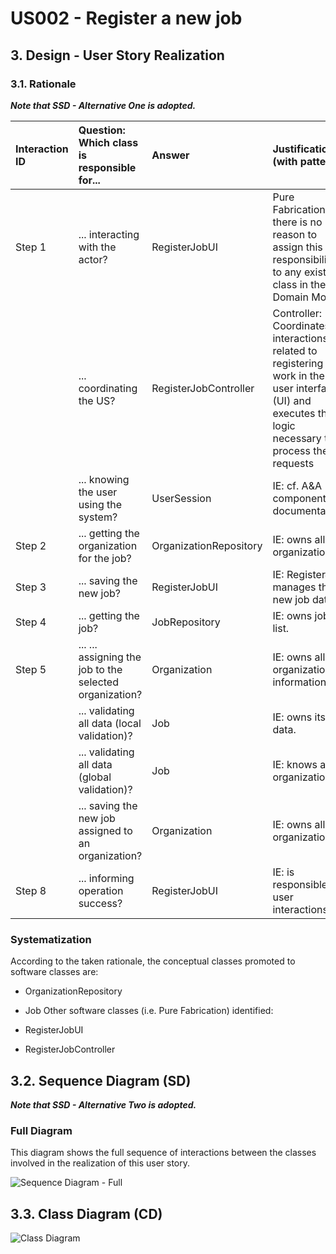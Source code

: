 # US002 - Register a new job

## 3. Design - User Story Realization

### 3.1. Rationale

_**Note that SSD - Alternative One is adopted.**_

| Interaction ID | Question: Which class is responsible for...                | Answer                 | Justification (with patterns)                                                                                                                              |
|:---------------|:-----------------------------------------------------------|:-----------------------|:-----------------------------------------------------------------------------------------------------------------------------------------------------------|
| Step 1         | ... interacting with the actor?                            | RegisterJobUI          | Pure Fabrication: there is no reason to assign this responsibility to any existing class in the Domain Model.                                              |
|                | ... coordinating the US?                                   | RegisterJobController  | Controller: Coordinates interactions related to registering new work in the user interface (UI) and executes the logic necessary to process these requests |
| 	              | ... knowing the user using the system?                     | UserSession            | IE: cf. A&A component documentation.                                                                                                                       |
| Step 2         | ... getting the organization for the job?                  | OrganizationRepository | IE: owns all its organizations.                                                                                                                            |
| Step 3         | ... saving the new job?                                    | RegisterJobUI          | IE: RegisterJob manages the new job data.                                                                                                                  |
| Step 4         | ... getting the job?                                       | JobRepository          | IE: owns job list.                                                                                                                                         |                       |                                                                                                                                                                             |
| Step 5         | ... ... assigning the job to the selected organization?    | Organization           | IE: owns all organization information.                                                                                                                     |
|                | ... validating all data (local validation)?                | Job                    | IE: owns its data.                                                                                                                                         |
|                | ... validating all data (global validation)?               | Job                    | IE: knows all its organizations.                                                                                                                           |
|                | ...  saving the new job assigned to an organization?       | Organization           | IE: owns all its organizations.                                                                                                                            |
| Step 8         | ... informing operation success?                           | RegisterJobUI          | IE: is responsible for user interactions.                                                                                                                  |

### Systematization ##

According to the taken rationale, the conceptual classes promoted to software classes are:

* OrganizationRepository 
* Job
Other software classes (i.e. Pure Fabrication) identified:

* RegisterJobUI
* RegisterJobController

## 3.2. Sequence Diagram (SD)

_**Note that SSD - Alternative Two is adopted.**_

### Full Diagram

This diagram shows the full sequence of interactions between the classes involved in the realization of this user story.

![Sequence Diagram - Full](svg/us004-sequence-diagram-full.svg)


## 3.3. Class Diagram (CD)

![Class Diagram](svg/us004-class-diagram.svg)